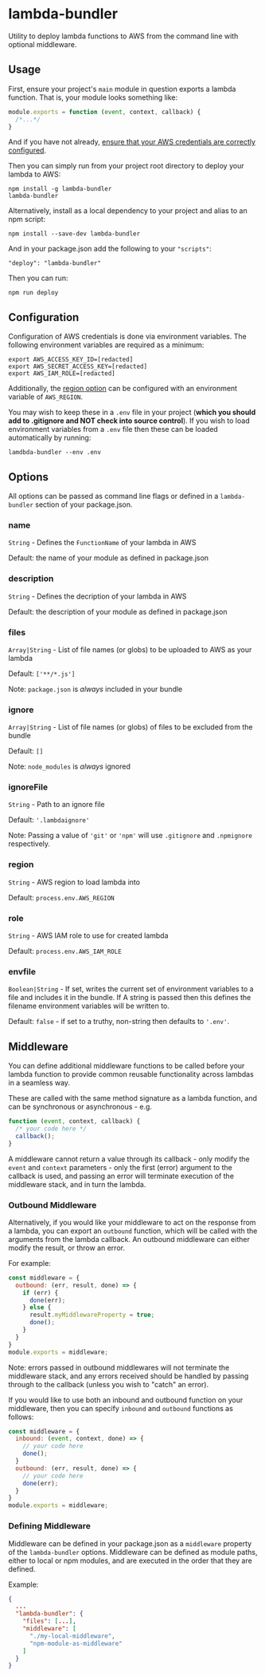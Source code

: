 # lambda-bundler

Utility to deploy lambda functions to AWS from the command line with optional middleware.

## Usage

First, ensure your project's `main` module in question exports a lambda function. That is, your module looks something like:

```javascript
module.exports = function (event, context, callback) {
  /*...*/
}
```

And if you have not already, [ensure that your AWS credentials are correctly configured](#configuration).

Then you can simply run from your project root directory to deploy your lambda to AWS:

```shell
npm install -g lambda-bundler
lambda-bundler
```

Alternatively, install as a local dependency to your project and alias to an npm script:

```shell
npm install --save-dev lambda-bundler
```

And in your package.json add the following to your `"scripts"`:

```
"deploy": "lambda-bundler"
```

Then you can run:

```shell
npm run deploy
```

## Configuration

Configuration of AWS credentials is done via environment variables. The following environment variables are required as a minimum:

```
export AWS_ACCESS_KEY_ID=[redacted]
export AWS_SECRET_ACCESS_KEY=[redacted]
export AWS_IAM_ROLE=[redacted]
```

Additionally, the [region option](#region) can be configured with an environment variable of `AWS_REGION`.

You may wish to keep these in a `.env` file in your project (**which you should add to .gitignore and NOT check into source control**). If you wish to load environment variables from a `.env` file then these can be loaded automatically by running:

```shell
lamdbda-bundler --env .env
```

## Options

All options can be passed as command line flags or defined in a `lambda-bundler` section of your package.json.

### name

`String` - Defines the `FunctionName` of your lambda in AWS

Default: the name of your module as defined in package.json

### description

`String` - Defines the decription of your lambda in AWS

Default: the description of your module as defined in package.json

### files

`Array|String` - List of file names (or globs) to be uploaded to AWS as your lambda

Default: `['**/*.js']`

Note: `package.json` is *always* included in your bundle

### ignore

`Array|String` - List of file names (or globs) of files to be excluded from the bundle

Default: `[]`

Note: `node_modules` is *always* ignored

### ignoreFile

`String` - Path to an ignore file

Default: `'.lambdaignore'`

Note: Passing a value of `'git'` or `'npm'` will use `.gitignore` and `.npmignore` respectively.

### region

`String` - AWS region to load lambda into

Default: `process.env.AWS_REGION`

### role

`String` - AWS IAM role to use for created lambda

Default: `process.env.AWS_IAM_ROLE`

### envfile

`Boolean|String` - If set, writes the current set of environment variables to a file and includes it in the bundle. If A string is passed then this defines the filename environment variables will be written to.

Default: `false` - if set to a truthy, non-string then defaults to `'.env'`.

## Middleware

You can define additional middleware functions to be called before your lambda function to provide common reusable functionality across lambdas in a seamless way.

These are called with the same method signature as a lambda function, and can be synchronous or asynchronous - e.g.

```javascript
function (event, context, callback) {
  /* your code here */
  callback();
}
```

A middleware cannot return a value through its callback - only modify the `event` and `context` parameters - only the first (error) argument to the callback is used, and passing an error will terminate execution of the middleware stack, and in turn the lambda.

### Outbound Middleware

Alternatively, if you would like your middleware to act on the response from a lambda, you can export an `outbound` function, which will be called with the arguments from the lambda callback. An outbound middleware can either modify the result, or throw an error.

For example:

```javascript
const middleware = {
  outbound: (err, result, done) => {
    if (err) {
      done(err);
    } else {
      result.myMiddlewareProperty = true;
      done();
    }
  }
}
module.exports = middleware;
```

Note: errors passed in outbound middlewares will not terminate the middleware stack, and any errors received should be handled by passing through to the callback (unless you wish to "catch" an error).

If you would like to use both an inbound and outbound function on your middleware, then you can specify `inbound` and `outbound` functions as follows:

```javascript
const middleware = {
  inbound: (event, context, done) => {
    // your code here
    done();
  }
  outbound: (err, result, done) => {
    // your code here
    done(err);
  }
}
module.exports = middleware;
```


### Defining Middleware

Middleware can be defined in your package.json as a `middleware` property of the `lambda-bundler` options. Middleware can be defined as module paths, either to local or npm modules, and are executed in the order that they are defined.

Example:

```json
{
  ...
  "lambda-bundler": {
    "files": [...],
    "middleware": [
      "./my-local-middleware",
      "npm-module-as-middleware"
    ]
  }
}
```
